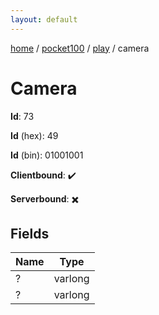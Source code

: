 ```yaml
---
layout: default
---
```


[home](/)  /  [pocket100](/protocol/pocket100)  /  [play](/protocol/pocket100/play)  /  camera

# Camera

**Id**: 73

**Id** (hex): 49

**Id** (bin): 01001001

**Clientbound**: ✔️

**Serverbound**: ✖️

## Fields

Name | Type
---|---
? | varlong
? | varlong
